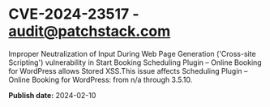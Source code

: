 # CVE-2024-23517 - audit@patchstack.com

Improper Neutralization of Input During Web Page Generation ('Cross-site Scripting') vulnerability in Start Booking Scheduling Plugin – Online Booking for WordPress allows Stored XSS.This issue affects Scheduling Plugin – Online Booking for WordPress: from n/a through 3.5.10.



**Publish date:** 2024-02-10
